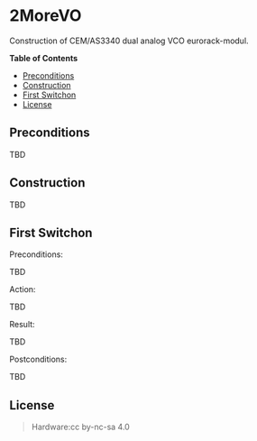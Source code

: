 #  2MoreVO
 Construction of CEM/AS3340 dual analog VCO eurorack-modul.

**Table of Contents**

- [Preconditions](#preconditions)
- [Construction](#construction)
- [First Switchon](#firstswitchon)
- [License](#license)

## Preconditions<a name="preconditions"></a>

TBD

## Construction<a name="construction"></a>

TBD

## First Switchon<a name="firstswitchon"></a>
 Preconditions:

TBD

 Action:

TBD

 Result:

TBD

 Postconditions:

TBD


## License<a name="license"></a>
> Hardware:cc by-nc-sa 4.0

